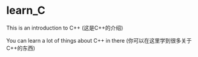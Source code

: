 # learn_C
This is an introduction to C++  (这是C++的介绍)

You can learn a lot of things about C++ in there  (你可以在这里学到很多关于C++的东西)
